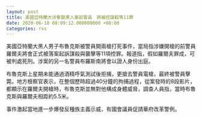 ```yaml
---
layout: post
title: 美國亞特蘭大涉擊斃黑人案前警員　將被控謀殺等11罪
date: 2020-06-18 08:09:12.000000000 +08:00
categories: rss
---
```


美國亞特蘭大黑人男子布魯克斯被警員開兩槍打死事件，當局指涉嫌開槍的前警員羅爾夫將會正式被落案起訴謀殺與襲擊等11項控罪。報道指，假如羅爾夫罪成，可被判處死刑。涉案的另一名警員布羅斯南將會以證人身份出庭。

布魯克斯上星期未能通過酒精呼氣測試後拒捕，更搶去警員電槍，最終被警員擊斃。地方檢察官表示，在整個歷時超過40分鐘的拘捕過程，從案發時的8段影片，都顯示在羅爾夫開槍時，布魯克斯並無對他構成身體威脅，調查人員指，當時布魯克斯與羅爾夫相距約5.5米。

事件激起當地進一步爆發反種族主義示威，有國會議員促請華府改革警例。
